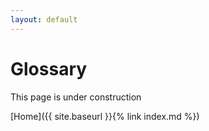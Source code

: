```yaml
---
layout: default
---
```


# Glossary

This page is under construction

[Home]({{ site.baseurl }}{% link index.md %})
